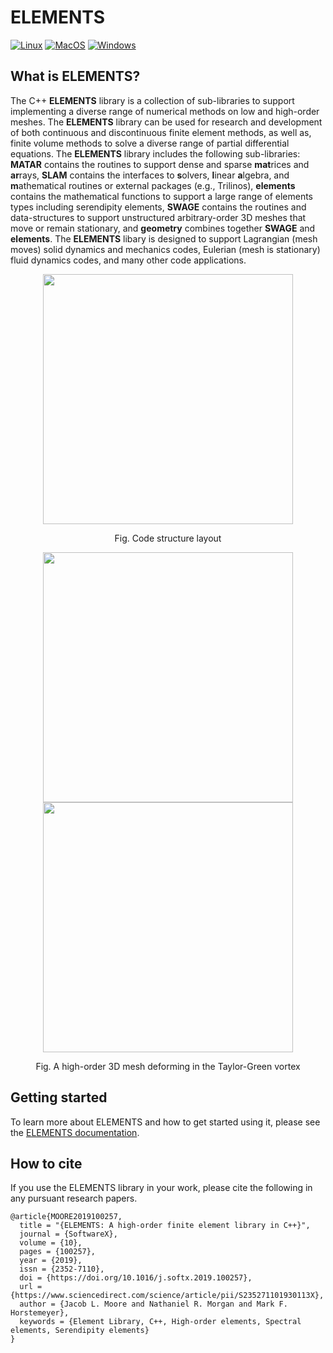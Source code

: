 # ELEMENTS

[![Linux](https://github.com/lanl/ELEMENTS/actions/workflows/Linux.yaml/badge.svg)](https://github.com/lanl/ELEMENTS/actions/workflows/Linux.yaml)
[![MacOS](https://github.com/lanl/ELEMENTS/actions/workflows/MacOS.yaml/badge.svg)](https://github.com/lanl/ELEMENTS/actions/workflows/MacOS.yaml)
[![Windows](https://github.com/lanl/ELEMENTS/actions/workflows/Windows.yaml/badge.svg)](https://github.com/lanl/ELEMENTS/actions/workflows/Windows.yaml)

## What is ELEMENTS?

The C++ **ELEMENTS** library is a collection of sub-libraries to support implementing a diverse range of numerical methods on low and high-order meshes.  The **ELEMENTS** library can be used for research and development of both continuous and discontinuous finite element methods, as well as, finite volume methods to solve a diverse range of partial differential equations. The **ELEMENTS** library includes the following sub-libraries:  **MATAR** contains the routines to support dense and sparse **mat**rices and **ar**rays, **SLAM** contains the interfaces to **s**olvers, **l**inear **a**lgebra, and **m**athematical routines or external packages (e.g., Trilinos),  **elements** contains the mathematical functions to support a large range of elements types including serendipity elements, **SWAGE** contains the routines and data-structures to support unstructured arbitrary-order 3D meshes that move or remain stationary, and **geometry** combines together **SWAGE** and **elements**.  The **ELEMENTS** libary is designed to support Lagrangian (mesh moves) solid dynamics and mechanics codes, Eulerian (mesh is stationary) fluid dynamics codes, and many other code applications.  

<p align="center"><img src="https://github.com/lanl/ELEMENTS/blob/develop-msu/docs/images/codeStructureELEMENTS.png" width="400">
<p align="center">Fig. Code structure layout
  
<p align="center"><img src="https://github.com/lanl/ELEMENTS/blob/develop-msu/docs/images/TaylorGreenVortex-t0.png" width="400"><img src="https://github.com/lanl/ELEMENTS/blob/develop-msu/docs/images/TaylorGreenVortex-tEnd.png" width="400">
<p align="center">Fig. A high-order 3D mesh deforming in the Taylor-Green vortex

## Getting started

To learn more about ELEMENTS and how to get started using it, please see the [ELEMENTS documentation](https://lanl.github.io/ELEMENTS/).

## How to cite

If you use the ELEMENTS library in your work, please cite the following in any pursuant research papers.

```
@article{MOORE2019100257,
  title = "{ELEMENTS: A high-order finite element library in C++}",
  journal = {SoftwareX},
  volume = {10},
  pages = {100257},
  year = {2019},
  issn = {2352-7110},
  doi = {https://doi.org/10.1016/j.softx.2019.100257},
  url = {https://www.sciencedirect.com/science/article/pii/S235271101930113X},
  author = {Jacob L. Moore and Nathaniel R. Morgan and Mark F. Horstemeyer},
  keywords = {Element Library, C++, High-order elements, Spectral elements, Serendipity elements}
}
```
